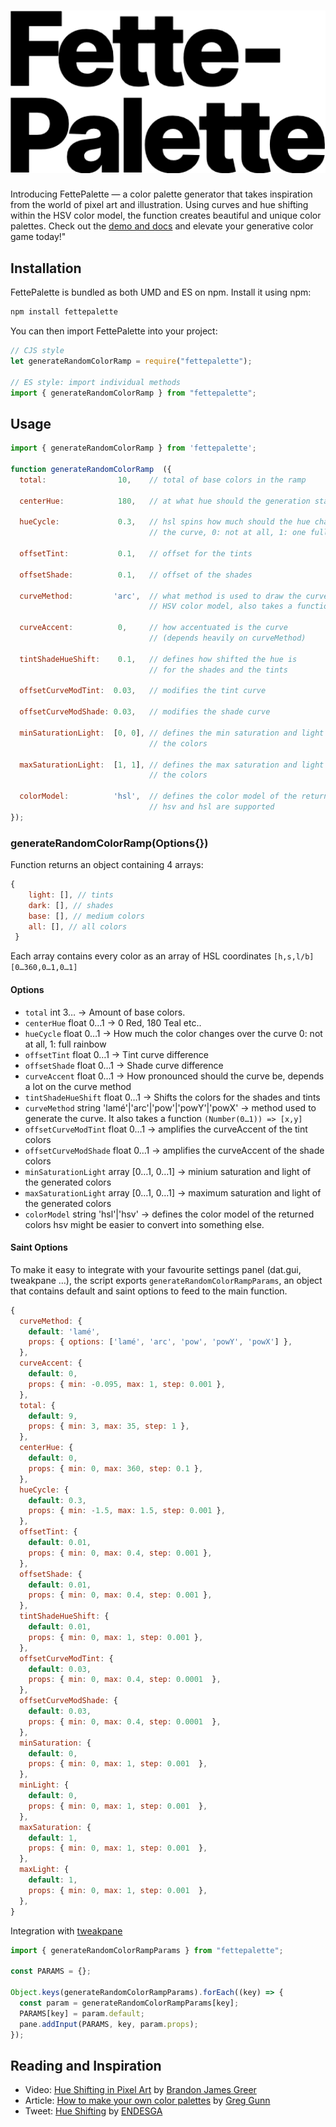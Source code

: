 <h1><a href="https://meodai.github.io/fettepalette/"><img width="533" src="https://github.com/meodai/fettepalette/blob/main/fp.png" alt="fette palette" /></a></h1>

Introducing FettePalette — a color palette generator that takes inspiration from the world of pixel art and illustration. Using curves and hue shifting within the HSV color model, the function creates beautiful and unique color palettes. Check out the [demo and docs](https://meodai.github.io/fettepalette/) and elevate your generative color game today!"

## Installation

FettePalette is bundled as both UMD and ES on npm. Install it using npm:

```js
npm install fettepalette
```

You can then import FettePalette into your project:

```js
// CJS style
let generateRandomColorRamp = require("fettepalette");

// ES style: import individual methods
import { generateRandomColorRamp } from "fettepalette";
```

## Usage

```js
import { generateRandomColorRamp } from 'fettepalette';

function generateRandomColorRamp  ({
  total:                10,    // total of base colors in the ramp

  centerHue:            180,   // at what hue should the generation start at

  hueCycle:             0.3,   // hsl spins how much should the hue change over
                               // the curve, 0: not at all, 1: one full rainbow

  offsetTint:           0.1,   // offset for the tints

  offsetShade:          0.1,   // offset of the shades

  curveMethod:         'arc',  // what method is used to draw the curve in the
                               // HSV color model, also takes a function 

  curveAccent:          0,     // how accentuated is the curve
                               // (depends heavily on curveMethod)

  tintShadeHueShift:    0.1,   // defines how shifted the hue is
                               // for the shades and the tints

  offsetCurveModTint:  0.03,   // modifies the tint curve

  offsetCurveModShade: 0.03,   // modifies the shade curve

  minSaturationLight:  [0, 0], // defines the min saturation and light of all
                               // the colors

  maxSaturationLight:  [1, 1], // defines the max saturation and light of all
                               // the colors
  
  colorModel:          'hsl',  // defines the color model of the returned colors
                               // hsv and hsl are supported
});
```

### generateRandomColorRamp(Options{})

Function returns an object containing 4 arrays:

```js
{
    light: [], // tints
    dark: [], // shades
    base: [], // medium colors
    all: [], // all colors
 }
```

Each array contains every color as an array of HSL coordinates `[h,s,l/b]` `[0…360,0…1,0…1]`

#### Options

- `total` int 3… → Amount of base colors.
- `centerHue` float 0…1 → 0 Red, 180 Teal etc..
- `hueCycle` float 0…1 → How much the color changes over the curve 0: not at all, 1: full rainbow
- `offsetTint` float 0…1 → Tint curve difference
- `offsetShade` float 0…1 → Shade curve difference
- `curveAccent` float 0…1 → How pronounced should the curve be, depends a lot on the curve method
- `tintShadeHueShift` float 0…1 → Shifts the colors for the shades and tints
- `curveMethod` string 'lamé'|'arc'|'pow'|'powY'|'powX' → method used to generate the curve. It also takes a function `(Number(0…1)) => [x,y]`
- `offsetCurveModTint` float 0…1 → amplifies the curveAccent of the tint colors
- `offsetCurveModShade` float 0…1 → amplifies the curveAccent of the shade colors
- `minSaturationLight` array [0…1, 0…1] → minium saturation and light of the generated colors
- `maxSaturationLight` array [0…1, 0…1] → maximum saturation and light of the generated colors
- `colorModel` string 'hsl'|'hsv' → defines the color model of the returned colors
hsv might be easier to convert into something else.

#### Saint Options

To make it easy to integrate with your favourite settings panel (dat.gui, tweakpane …), the script exports `generateRandomColorRampParams`, an object that contains default and saint options to feed to the main function.

```js
{
  curveMethod: {
    default: 'lamé',
    props: { options: ['lamé', 'arc', 'pow', 'powY', 'powX'] },
  },
  curveAccent: {
    default: 0,
    props: { min: -0.095, max: 1, step: 0.001 },
  },
  total: {
    default: 9,
    props: { min: 3, max: 35, step: 1 },
  },
  centerHue: {
    default: 0,
    props: { min: 0, max: 360, step: 0.1 },
  },
  hueCycle: {
    default: 0.3,
    props: { min: -1.5, max: 1.5, step: 0.001 },
  },
  offsetTint: {
    default: 0.01,
    props: { min: 0, max: 0.4, step: 0.001 },
  },
  offsetShade: {
    default: 0.01,
    props: { min: 0, max: 0.4, step: 0.001 },
  },
  tintShadeHueShift: {
    default: 0.01,
    props: { min: 0, max: 1, step: 0.001 },
  },
  offsetCurveModTint: {
    default: 0.03,
    props: { min: 0, max: 0.4, step: 0.0001  },
  },
  offsetCurveModShade: {
    default: 0.03,
    props: { min: 0, max: 0.4, step: 0.0001  },
  },
  minSaturation: {
    default: 0,
    props: { min: 0, max: 1, step: 0.001  },
  },
  minLight: {
    default: 0,
    props: { min: 0, max: 1, step: 0.001  },
  },
  maxSaturation: {
    default: 1,
    props: { min: 0, max: 1, step: 0.001  },
  },
  maxLight: {
    default: 1,
    props: { min: 0, max: 1, step: 0.001  },
  },
}
```

Integration with [tweakpane](https://cocopon.github.io/tweakpane/)

```js
import { generateRandomColorRampParams } from "fettepalette";

const PARAMS = {};

Object.keys(generateRandomColorRampParams).forEach((key) => {
  const param = generateRandomColorRampParams[key];
  PARAMS[key] = param.default;
  pane.addInput(PARAMS, key, param.props);
});
```

## Reading and Inspiration

- Video: [Hue Shifting in Pixel Art](https://www.youtube.com/watch?v=PNtMAxYaGyg) by [Brandon James Greer](https://twitter.com/BJGpixel)
- Article: [How to make your own color palettes](https://medium.com/@greggunn/how-to-make-your-own-color-palettes-712959fbf021) by [Greg Gunn](https://www.ggunn.com/)
- Tweet: [Hue Shifting](https://twitter.com/ENDESGA/status/971690827482202112) by [ENDESGA](https://github.com/ENDESGA)
